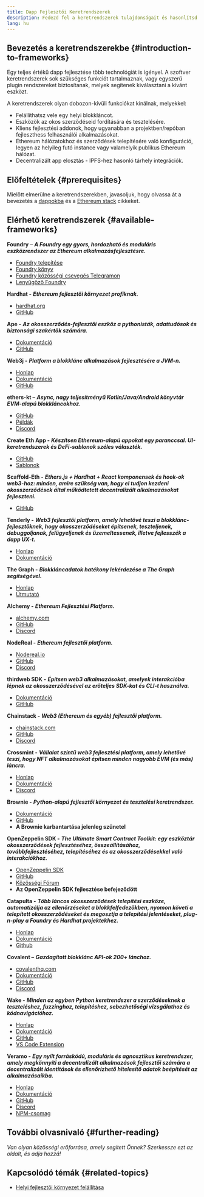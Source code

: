```yaml
---
title: Dapp Fejlesztői Keretrendszerek
description: Fedezd fel a keretrendszerek tulajdonságait és hasonlítsd össze az elérhető lehetőségeket.
lang: hu
---
```


## Bevezetés a keretrendszerekbe {#introduction-to-frameworks}

Egy teljes értékű dapp fejlesztése több technológiát is igényel. A szoftver keretrendszerek sok szükséges funkciót tartalmaznak, vagy egyszerű plugin rendszereket biztosítanak, melyek segítenek kiválasztani a kívánt eszközt.

A keretrendszerek olyan dobozon-kívüli funkciókat kínálnak, melyekkel:

- Felállíthatsz vele egy helyi blokkláncot.
- Eszközök az okos szerződéseid fordítására és tesztelésére.
- Kliens fejlesztési addonok, hogy ugyanabban a projektben/repóban fejleszthess felhasználói alkalmazásokat.
- Ethereum hálózatokhoz és szerződések telepítésére való konfiguráció, legyen az helyileg futó instance vagy valamelyik publikus Ethereum hálózat.
- Decentralizált app elosztás - IPFS-hez hasonló tárhely integrációk.

## Előfeltételek {#prerequisites}

Mielőtt elmerülne a keretrendszerekben, javasoljuk, hogy olvassa át a bevezetés a [dappokba](/developers/docs/dapps/) és a [Ethereum stack](/developers/docs/ethereum-stack/) cikkeket.

## Elérhető keretrendszerek {#available-frameworks}

**Foundry** – **_A Foundry egy gyors, hordozható és moduláris eszközrendszer az Ethereum alkalmazásfejlesztésre._**

- [Foundry telepítése](https://book.getfoundry.sh/)
- [Foundry könyv](https://book.getfoundry.sh/)
- [Foundry közösségi csevegés Telegramon](https://t.me/foundry_support)
- [Lenyűgöző Foundry](https://github.com/crisgarner/awesome-foundry)

**Hardhat -** **_Ethereum fejlesztői környezet profiknak._**

- [hardhat.org](https://hardhat.org)
- [GitHub](https://github.com/nomiclabs/hardhat)

**Ape -** **_Az okosszerződés-fejlesztői eszköz a pythonisták, adattudósok és biztonsági szakértők számára._**

- [Dokumentáció](https://docs.apeworx.io/ape/stable/)
- [GitHub](https://github.com/ApeWorX/ape)

**Web3j -** **_Platform a blokklánc alkalmazások fejlesztésére a JVM-n._**

- [Honlap](https://www.web3labs.com/web3j-sdk)
- [Dokumentáció](https://docs.web3j.io)
- [GitHub](https://github.com/web3j/web3j)

**ethers-kt –** **_Async, nagy teljesítményű Kotlin/Java/Android könyvtár EVM-alapú blokkláncokhoz._**

- [GitHub](https://github.com/Kr1ptal/ethers-kt)
- [Példák](https://github.com/Kr1ptal/ethers-kt/tree/master/examples)
- [Discord](https://discord.gg/rx35NzQGSb)

**Create Eth App -** **_Készítsen Ethereum-alapú appokat egy paranccsal. UI-keretrendszerek és DeFi-sablonok széles választék._**

- [GitHub](https://github.com/paulrberg/create-eth-app)
- [Sablonok](https://github.com/PaulRBerg/create-eth-app/tree/develop/templates)

**Scaffold-Eth -** **_Ethers.js + Hardhat + React komponensek és hook-ok web3-hoz: minden, amire szükség van, hogy el tudjon kezdeni okosszerződések által működtetett decentralizált alkalmazásokat fejleszteni._**

- [GitHub](https://github.com/scaffold-eth/scaffold-eth-2)

**Tenderly -** **_Web3 fejlesztői platform, amely lehetővé teszi a blokklánc-fejlesztőknek, hogy okosszerződéseket építsenek, teszteljenek, debuggoljanak, felügyeljenek és üzemeltessenek, illetve fejlesszék a dapp UX-t._**

- [Honlap](https://tenderly.co/)
- [Dokumentáció](https://docs.tenderly.co/ethereum-development-practices)

**The Graph -** **_Blokkláncadatok hatékony lekérdezése a The Graph segítségével._**

- [Honlap](https://thegraph.com/)
- [Útmutató](/developers/tutorials/the-graph-fixing-web3-data-querying/)

**Alchemy -** **_Ethereum Fejlesztési Platform._**

- [alchemy.com](https://www.alchemy.com/)
- [GitHub](https://github.com/alchemyplatform)
- [Discord](https://discord.com/invite/alchemyplatform)

**NodeReal -** **_Ethereum fejlesztői platform._**

- [Nodereal.io](https://nodereal.io/)
- [GitHub](https://github.com/node-real)
- [Discord](https://discord.gg/V5k5gsuE)

**thirdweb SDK -** **_Építsen web3 alkalmazásokat, amelyek interakcióba lépnek az okosszerződésével az erőteljes SDK-kat és CLI-t használva._**

- [Dokumentáció](https://portal.thirdweb.com/sdk/)
- [GitHub](https://github.com/thirdweb-dev/)

**Chainstack -** **_Web3 (Ethereum és egyéb) fejlesztői platform._**

- [chainstack.com](https://www.chainstack.com/)
- [GitHub](https://github.com/chainstack)
- [Discord](https://discord.gg/BSb5zfp9AT)

**Crossmint -** **_Vállalat szintű web3 fejlesztési platform, amely lehetővé teszi, hogy NFT alkalmazásokat építsen minden nagyobb EVM (és más) láncra._**

- [Honlap](https://www.crossmint.com)
- [Dokumentáció](https://docs.crossmint.com)
- [Discord](https://discord.com/invite/crossmint)

**Brownie -** **_Python-alapú fejlesztői környezet és tesztelési keretrendszer._**

- [Dokumentáció](https://eth-brownie.readthedocs.io/en/latest/)
- [GitHub](https://github.com/eth-brownie/brownie)
- **A Brownie karbantartása jelenleg szünetel**

**OpenZeppelin SDK -** **_The Ultimate Smart Contract Toolkit: egy eszköztár okosszerződések fejlesztéséhez, összeállításához, továbbfejlesztéséhez, telepítéséhez és az okosszerződésekkel való interakciókhoz._**

- [OpenZeppelin SDK](https://openzeppelin.com/sdk/)
- [GitHub](https://github.com/OpenZeppelin/openzeppelin-sdk)
- [Közösségi Fórum](https://forum.openzeppelin.com/c/support/17)
- **Az OpenZeppelin SDK fejlesztése befejeződött**

**Catapulta -** **_Több láncos okosszerződések telepítési eszköze, automatizálja az ellenőrzéseket a blokkfelfedezőkben, nyomon követi a telepített okosszerződéseket és megosztja a telepítési jelentéseket, plug-n-play a Foundry és Hardhat projektekhez._**

- [Honlap](https://catapulta.sh/)
- [Dokumentáció](https://catapulta.sh/docs)
- [Github](https://github.com/catapulta-sh)

**Covalent –** **_Gazdagított blokklánc API-ok 200+ lánchoz._**

- [covalenthq.com](https://www.covalenthq.com/)
- [Dokumentáció](https://www.covalenthq.com/docs/api/)
- [GitHub](https://github.com/covalenthq)
- [Discord](https://www.covalenthq.com/discord/)

**Wake -** **_Minden az egyben Python keretrendszer a szerződéseknek a teszteléshez, fuzzinghoz, telepítéshez, sebezhetőségi vizsgálathoz és kódnavigációhoz._**

- [Honlap](https://getwake.io/)
- [Dokumentáció](https://ackeeblockchain.com/wake/docs/latest/)
- [GitHub](https://github.com/Ackee-Blockchain/wake)
- [VS Code Extension](https://marketplace.visualstudio.com/items?itemName=AckeeBlockchain.tools-for-solidity)

**Veramo -** **_Egy nyílt forráskódú, moduláris és agnosztikus keretrendszer, amely megkönnyíti a decentralizált alkalmazások fejlesztői számára a decentralizált identitások és ellenőrizhető hitelesítő adatok beépítését az alkalmazásaikba._**

- [Honlap](https://veramo.io/)
- [Dokumentáció](https://veramo.io/docs/basics/introduction)
- [GitHub](https://github.com/uport-project/veramo)
- [Discord](https://discord.com/invite/FRRBdjemHV)
- [NPM-csomag](https://www.npmjs.com/package/@veramo/core)

## További olvasnivaló {#further-reading}

_Van olyan közösségi erőforrása, amely segített Önnek? Szerkessze ezt az oldalt, és adja hozzá!_

## Kapcsolódó témák {#related-topics}

- [Helyi fejlesztői környezet felállítása](/developers/local-environment/)
